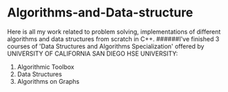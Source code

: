 # Algorithms-and-Data-structure
Here is all my work related to problem solving, implementations of different algorithms and data structures from scratch in C++.
######I've finished 3 courses of 'Data Structures and Algorithms Specialization' offered by UNIVERSITY OF CALIFORNIA SAN DIEGO
HSE UNIVERSITY:
1. Algorithmic Toolbox
2. Data Structures
3. Algorithms on Graphs
